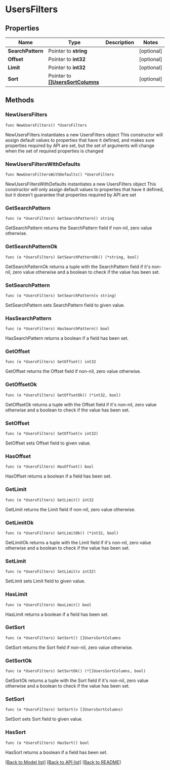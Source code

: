 # UsersFilters

## Properties

Name | Type | Description | Notes
------------ | ------------- | ------------- | -------------
**SearchPattern** | Pointer to **string** |  | [optional] 
**Offset** | Pointer to **int32** |  | [optional] 
**Limit** | Pointer to **int32** |  | [optional] 
**Sort** | Pointer to [**[]UsersSortColumns**](UsersSortColumns.md) |  | [optional] 

## Methods

### NewUsersFilters

`func NewUsersFilters() *UsersFilters`

NewUsersFilters instantiates a new UsersFilters object
This constructor will assign default values to properties that have it defined,
and makes sure properties required by API are set, but the set of arguments
will change when the set of required properties is changed

### NewUsersFiltersWithDefaults

`func NewUsersFiltersWithDefaults() *UsersFilters`

NewUsersFiltersWithDefaults instantiates a new UsersFilters object
This constructor will only assign default values to properties that have it defined,
but it doesn't guarantee that properties required by API are set

### GetSearchPattern

`func (o *UsersFilters) GetSearchPattern() string`

GetSearchPattern returns the SearchPattern field if non-nil, zero value otherwise.

### GetSearchPatternOk

`func (o *UsersFilters) GetSearchPatternOk() (*string, bool)`

GetSearchPatternOk returns a tuple with the SearchPattern field if it's non-nil, zero value otherwise
and a boolean to check if the value has been set.

### SetSearchPattern

`func (o *UsersFilters) SetSearchPattern(v string)`

SetSearchPattern sets SearchPattern field to given value.

### HasSearchPattern

`func (o *UsersFilters) HasSearchPattern() bool`

HasSearchPattern returns a boolean if a field has been set.

### GetOffset

`func (o *UsersFilters) GetOffset() int32`

GetOffset returns the Offset field if non-nil, zero value otherwise.

### GetOffsetOk

`func (o *UsersFilters) GetOffsetOk() (*int32, bool)`

GetOffsetOk returns a tuple with the Offset field if it's non-nil, zero value otherwise
and a boolean to check if the value has been set.

### SetOffset

`func (o *UsersFilters) SetOffset(v int32)`

SetOffset sets Offset field to given value.

### HasOffset

`func (o *UsersFilters) HasOffset() bool`

HasOffset returns a boolean if a field has been set.

### GetLimit

`func (o *UsersFilters) GetLimit() int32`

GetLimit returns the Limit field if non-nil, zero value otherwise.

### GetLimitOk

`func (o *UsersFilters) GetLimitOk() (*int32, bool)`

GetLimitOk returns a tuple with the Limit field if it's non-nil, zero value otherwise
and a boolean to check if the value has been set.

### SetLimit

`func (o *UsersFilters) SetLimit(v int32)`

SetLimit sets Limit field to given value.

### HasLimit

`func (o *UsersFilters) HasLimit() bool`

HasLimit returns a boolean if a field has been set.

### GetSort

`func (o *UsersFilters) GetSort() []UsersSortColumns`

GetSort returns the Sort field if non-nil, zero value otherwise.

### GetSortOk

`func (o *UsersFilters) GetSortOk() (*[]UsersSortColumns, bool)`

GetSortOk returns a tuple with the Sort field if it's non-nil, zero value otherwise
and a boolean to check if the value has been set.

### SetSort

`func (o *UsersFilters) SetSort(v []UsersSortColumns)`

SetSort sets Sort field to given value.

### HasSort

`func (o *UsersFilters) HasSort() bool`

HasSort returns a boolean if a field has been set.


[[Back to Model list]](../README.md#documentation-for-models) [[Back to API list]](../README.md#documentation-for-api-endpoints) [[Back to README]](../README.md)


